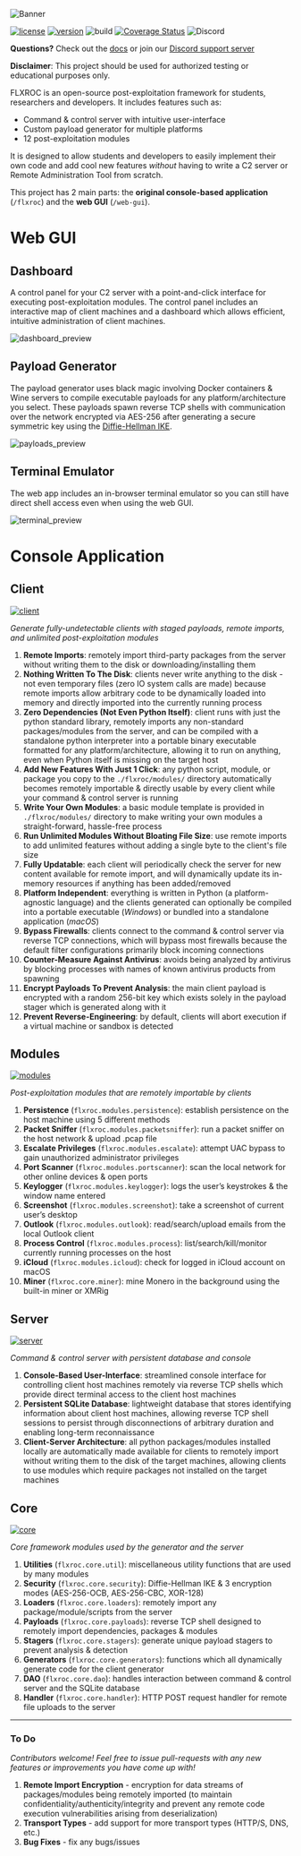 ![Banner](https://github.com/incaseddevelopment/flxroc/blob/master/flxroc/static/flxroc_logo_black.svg)

[![license](https://img.shields.io/badge/license-GPL-brightgreen.svg)](https://github.com/incaseddevelopment/flxroc/blob/master/LICENSE)
[![version](https://img.shields.io/badge/version-2.0-blue.svg)](https://github.com/incaseddevelopment/flxroc)
![build](https://github.com/incaseddevelopment/flxroc/workflows/build/badge.svg)
[![Coverage Status](https://coveralls.io/repos/github/incaseddevelopment/flxroc/badge.svg)](https://coveralls.io/github/incaseddevelopment/flxroc)
<img alt="Discord" src="https://img.shields.io/discord/709150520446550097"/>


**Questions?** Check out the [docs](https://github.com/incaseddevelopment/flxroc/wiki) or join our [Discord support server](https://discord.gg/hTUKhHYTPe)

__Disclaimer__: This project should be used for authorized testing or educational purposes only.

FLXROC is an open-source post-exploitation framework for students, researchers and developers. It includes features such as:
- Command & control server with intuitive user-interface
- Custom payload generator for multiple platforms
- 12 post-exploitation modules

It is designed to allow students and developers to easily implement their own code and add cool new
features *without* having to write a C2 server or Remote Administration Tool from scratch.

This project has 2 main parts: the **original console-based application** (`/flxroc`) and the **web GUI** (`/web-gui`).

# Web GUI

## Dashboard
A control panel for your C2 server with a point-and-click interface for executing post-exploitation modules. The control panel includes an interactive map of client machines and a dashboard which allows efficient, intuitive administration of client machines.

![dashboard_preview](https://github.com/incaseddevelopment/flxroc/blob/master/web-gui/flxroc/assets/images/previews/preview-dashboard.png)

## Payload Generator
The payload generator uses black magic involving Docker containers & Wine servers to compile executable payloads for any platform/architecture you select. These payloads spawn reverse TCP shells with communication over the network encrypted via AES-256 after generating a secure symmetric key using the [Diffie-Hellman IKE](https://tools.ietf.org/html/rfc2409).

![payloads_preview](https://github.com/incaseddevelopment/flxroc/blob/master/web-gui/flxroc/assets/images/previews/preview-payloads2.png)

## Terminal Emulator
The web app includes an in-browser terminal emulator so you can still have direct shell access even when using the web GUI.

![terminal_preview](https://github.com/incaseddevelopment/flxroc/blob/master/web-gui/flxroc/assets/images/previews/preview-shell.png)

# Console Application

## Client
[![client](https://img.shields.io/badge/flxroc-client-blue.svg)](https://github.com/incaseddevelopment/flxroc/blob/master/flxroc/payloads.py)

*Generate fully-undetectable clients with staged payloads, remote imports, and unlimited post-exploitation modules*

1) __Remote Imports__: remotely import third-party packages from the server without writing them 
to the disk or downloading/installing them
2) __Nothing Written To The Disk__: clients never write anything to the disk - not even temporary files (zero IO
system calls are made) because remote imports allow arbitrary code to be 
dynamically loaded into memory and directly imported into the currently running 
process
3) __Zero Dependencies (Not Even Python Itself)__: client runs with just the python standard library, remotely imports any non-standard
packages/modules from the server, and can be compiled with a standalone python 
interpreter into a portable binary executable formatted for any platform/architecture,
allowing it to run on anything, even when Python itself is missing on the target host
4) __Add New Features With Just 1 Click__: any python script, module, or package you copy to the `./flxroc/modules/` directory
automatically becomes remotely importable & directly usable by every client while 
your command & control server is running
5) __Write Your Own Modules__: a basic module template is provided in `./flxroc/modules/` directory to make writing
your own modules a straight-forward, hassle-free process
6) __Run Unlimited Modules Without Bloating File Size__: use remote imports to add unlimited features without adding a single byte to the
client's file size 
7) __Fully Updatable__: each client will periodically check the server for new content available for
remote import, and will dynamically update its in-memory resources
if anything has been added/removed
8) __Platform Independent__: everything is written in Python (a platform-agnostic language) and the clients
generated can optionally be compiled into a portable executable (*Windows*) or
bundled into a standalone application (*macOS*)
9) __Bypass Firewalls__: clients connect to the command & control server via reverse TCP connections, which
will bypass most firewalls because the default filter configurations primarily
block incoming connections
10) __Counter-Measure Against Antivirus__: avoids being analyzed by antivirus by blocking processes with names of known antivirus
products from spawning
11) __Encrypt Payloads To Prevent Analysis__: the main client payload is encrypted with a random 256-bit key which exists solely
in the payload stager which is generated along with it
12) __Prevent Reverse-Engineering__: by default, clients will abort execution if a virtual machine or sandbox is detected

## Modules
[![modules](https://img.shields.io/badge/flxroc-modules-blue.svg)](https://github.com/incaseddevelopment/flxroc/blob/master/flxroc/modules)

*Post-exploitation modules that are remotely importable by clients*

1) __Persistence__ (`flxroc.modules.persistence`): establish persistence on the host machine using 5 different methods
2) __Packet Sniffer__ (`flxroc.modules.packetsniffer`): run a packet sniffer on the host network & upload .pcap file
3) __Escalate Privileges__ (`flxroc.modules.escalate`): attempt UAC bypass to gain unauthorized administrator privileges
4) __Port Scanner__ (`flxroc.modules.portscanner`): scan the local network for other online devices & open ports
5) __Keylogger__ (`flxroc.modules.keylogger`): logs the user’s keystrokes & the window name entered
6) __Screenshot__ (`flxroc.modules.screenshot`): take a screenshot of current user’s desktop
7) __Outlook__ (`flxroc.modules.outlook`): read/search/upload emails from the local Outlook client
8) __Process Control__ (`flxroc.modules.process`): list/search/kill/monitor currently running processes on the host
9) __iCloud__ (`flxroc.modules.icloud`): check for logged in iCloud account on macOS
10) __Miner__ (`flxroc.core.miner`): mine Monero in the background using the built-in miner or XMRig

## Server
[![server](https://img.shields.io/badge/flxroc-server-blue.svg)](https://github.com/incaseddevelopment/flxroc/blob/master/flxroc/server.py)

*Command & control server with persistent database and console*

1) __Console-Based User-Interface__: streamlined console interface for controlling client host machines remotely via
reverse TCP shells which provide direct terminal access to the client host machines
2) __Persistent SQLite Database__: lightweight database that stores identifying information about client host machines,
allowing reverse TCP shell sessions to persist through disconnections of arbitrary
duration and enabling long-term reconnaissance
3) __Client-Server Architecture__: all python packages/modules installed locally are automatically made available for clients 
to remotely import without writing them to the disk of the target machines, allowing clients to use modules which require
packages not installed on the target machines

## Core
[![core](https://img.shields.io/badge/flxroc-core-blue.svg)](https://github.com/incaseddevelopment/flxroc/blob/master/flxroc/core)

*Core framework modules used by the generator and the server*

1) __Utilities__ (`flxroc.core.util`): miscellaneous utility functions that are used by many modules
2) __Security__ (`flxroc.core.security`): Diffie-Hellman IKE & 3 encryption modes (AES-256-OCB, AES-256-CBC, XOR-128)
3) __Loaders__ (`flxroc.core.loaders`): remotely import any package/module/scripts from the server
4) __Payloads__ (`flxroc.core.payloads`): reverse TCP shell designed to remotely import dependencies, packages & modules
5) __Stagers__ (`flxroc.core.stagers`): generate unique payload stagers to prevent analysis & detection   
6) __Generators__ (`flxroc.core.generators`): functions which all dynamically generate code for the client generator
7) __DAO__ (`flxroc.core.dao`): handles interaction between command & control server and the SQLite database
8) __Handler__ (`flxroc.core.handler`): HTTP POST request handler for remote file uploads to the server

________________________________________________________________________________________________

### To Do

*Contributors welcome! Feel free to issue pull-requests with any new features or improvements you have come up with!*

1) __Remote Import Encryption__ - encryption for data streams of packages/modules being remotely imported (to maintain confidentiality/authenticity/integrity and prevent any remote code execution vulnerabilities arising from deserialization)
2) __Transport Types__ - add support for more transport types (HTTP/S, DNS, etc.)
3) __Bug Fixes__ - fix any bugs/issues
